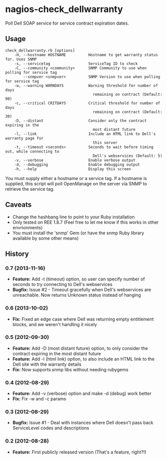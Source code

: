 nagios-check_dellwarranty
=========================

Poll Dell SOAP service for service contract expiration dates.

Usage
-------
    check_dellwarranty.rb [options]
        -H, --hostname HOSTNAME          Hostname to get warranty status for. Uses SNMP
        -s, --servicetag                 ServiceTag ID to check
        -C, --community <community>      SNMP Community to use when polling for service tag
            --snmpver <snmpver>          SNMP Version to use when polling for service tag
        -w, --warning WARNDAYS           Warning threshold for number of days
                                           remaining on contract (Default: 90)
        -c, --critical CRITDAYS          Critical threshold for number of days
                                           remaining on contract (Default: 30)
        -D, --distant                    Consider only the contract expiring in the
                                           most distant future
        -l, --link                       Include an HTML link to Dell's warranty page for
                                           this server
        -t, --timeout <seconds>          Seconds to wait before timing out, while connecting to
                                           Dell's webservices (Default: 5)
        -v, --verbose                    Enable verbose output
        -d, --debugging                  Enable debugging output
        -h, --help                       Display this screen

You must supply either a hostname or a service tag. If a hostname is supplied, this script will
poll OpenManage on the server via SNMP to retrieve the service tag.

Caveats
-------
* Change the hashbang line to point to your Ruby installation
* Only tested on REE 1.8.7 (Feel free to let me know if this works in other envrionments)
* You must install the 'snmp' Gem (or have the snmp Ruby library available by some other means)

History
------------
### 0.7 (2013-11-16)
* **Feature:** Add -t (timeout) option, so user can specify number of seconds to try connecting to Dell's webservices
* **Bugfix:** Issue #2 - Timeout gracefully when Dell's webservices are unreachable. Now returns Unknown status instead of hanging

### 0.6 (2013-10-02)
* **Fix:** Fixed an edge case where Dell was returning empty entitlement blocks, and we weren't handling it nicely

### 0.5 (2012-09-30)
* **Feature:** Add -D (most distant future) option, to only consider the contract expiring in the most distant future
* **Feature:** Add -l (html link) option, to also include an HTML link to the Dell site with the warranty details
* **Fix:** Now supports snmp libs without needing rubygems

### 0.4 (2012-08-29)
* **Feature:** Add -v (verbose) option and make -d (debug) work better  
* **Fix:** Fix -w and -c params

### 0.3 (2012-08-29)
* **Bugfix:** Issue #1 - Deal with instances where Dell doesn't pass back ServiceLevel codes and descriptions

### 0.2 (2012-08-28)
* **Feature:** First publicly released version (That's a feature, right?!)
